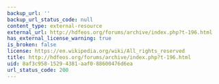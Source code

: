 ```yaml
---
backup_url: ''
backup_url_status_code: null
content_type: external-resource
external_url: http://hdfeos.org/forums/archive/index.php?t-196.html
has_external_license_warning: true
is_broken: false
license: https://en.wikipedia.org/wiki/All_rights_reserved
title: http://hdfeos.org/forums/archive/index.php?t-196.html
uid: 8af3c958-1529-4381-aaf0-88600476d6ea
url_status_code: 200
---
```

